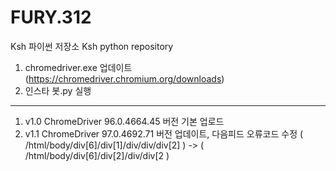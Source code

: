 # FURY.312

Ksh 파이썬 저장소
Ksh python repository

1. chromedriver.exe 업데이트 (https://chromedriver.chromium.org/downloads)
2. 인스타 봇.py 실행
-----
1. v1.0 ChromeDriver 96.0.4664.45 버전 기본 업로드
2. v1.1 ChromeDriver 97.0.4692.71 버전 업데이트, 다음피드 오류코드 수정 ( /html/body/div[6]/div[1]/div/div/div[2] ) -> ( /html/body/div[6]/div[2]/div/div[2 )
